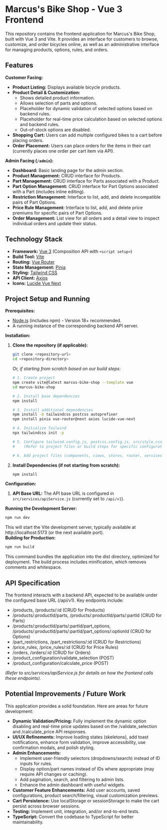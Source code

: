 # Marcus's Bike Shop - Vue 3 Frontend

This repository contains the frontend application for Marcus's Bike Shop, built with Vue 3 and Vite. It provides an interface for customers to browse, customize, and order bicycles online, as well as an administrative interface for managing products, options, rules, and orders.

## Features

**Customer Facing:**

* **Product Listing:** Displays available bicycle products.  
* **Product Detail & Customization:**  
    * Shows detailed product information.  
    * Allows selection of parts and options.  
    * Placeholder for dynamic validation of selected options based on backend rules.  
    * Placeholder for real-time price calculation based on selected options and backend rules.  
    * Out-of-stock options are disabled.  
* **Shopping Cart:** Users can add multiple configured bikes to a cart before placing orders.  
* **Order Placement:** Users can place orders for the items in their cart (currently places one order per cart item via API).

**Admin Facing (`/admin`):**

* **Dashboard:** Basic landing page for the admin section.  
* **Product Management:** CRUD interface for Products.  
* **Part Management:** CRUD interface for Parts associated with a Product.  
* **Part Option Management:** CRUD interface for Part Options associated with a Part (includes inline editing).  
* **Restriction Management:** Interface to list, add, and delete incompatible pairs of Part Options.  
* **Price Rule Management:** Interface to list, add, and delete price premiums for specific pairs of Part Options.  
* **Order Management:** List view for all orders and a detail view to inspect individual orders and update their status.

## Technology Stack

* **Framework:** [Vue 3](https://vuejs.org/) (Composition API with `<script setup>`)  
* **Build Tool:** [Vite](https://vitejs.dev/)  
* **Routing:** [Vue Router](https://router.vuejs.org/)  
* **State Management:** [Pinia](https://pinia.vuejs.org/)  
* **Styling:** [Tailwind CSS](https://tailwindcss.com/)  
* **API Client:** [Axios](https://axios-http.com/)  
* **Icons:** [Lucide Vue Next](https://lucide.dev/)

## Project Setup and Running

**Prerequisites:**

* [Node.js](https://nodejs.org/) (includes npm) - Version 18+ recommended.  
* A running instance of the corresponding backend API server.

**Installation:**

1.  **Clone the repository (if applicable):**  
    ```bash  
    git clone <repository-url>  
    cd <repository-directory>  
    ```  
    *Or, if starting from scratch based on our build steps:*  
    ```bash  
    # 1. Create project  
    npm create vite@latest marcus-bike-shop --template vue  
    cd marcus-bike-shop

    # 2. Install base dependencies  
    npm install

    # 3. Install additional dependencies  
    npm install -D tailwindcss postcss autoprefixer  
    npm install pinia vue-router@next axios lucide-vue-next

    # 4. Initialize Tailwind  
    npx tailwindcss init -p

    # 5. Configure tailwind.config.js, postcss.config.js, src/style.css  
    #    (Refer to project files or build steps for specific configurations)

    # 6. Add project files (components, views, stores, router, services...)  
    ```

2.  **Install Dependencies (if not starting from scratch):**  
    ```bash  
    npm install  
    ```

**Configuration:**

1.  **API Base URL:** The API base URL is configured in `src/services/apiService.js` (currently set to `/api/v1`).  

**Running the Development Server:**

```bash  
npm run dev
```

This will start the Vite development server, typically available at http://localhost:5173 (or the next available port).  
**Building for Production:**  
```bash
npm run build
```

This command bundles the application into the dist directory, optimized for deployment. The build process includes minification, which removes comments and whitespace.

## **API Specification**

The frontend interacts with a backend API, expected to be available under the configured base URL (/api/v1). Key endpoints include:

* /products, /products/:id (CRUD for Products)  
* /products/:productId/parts, /products/:productId/parts/:partId (CRUD for Parts)  
* /products/:productId/parts/:partId/part_options, /products/:productId/parts/:partId/part_options/:optionId (CRUD for Options)  
* /part_restrictions, /part_restrictions/:id (CRUD for Restrictions)  
* /price_rules, /price_rules/:id (CRUD for Price Rules)  
* /orders, /orders/:id (CRUD for Orders)  
* /product_configuration/validate_selection (POST)  
* /product_configuration/calculate_price (POST)

*(Refer to src/services/apiService.js for details on how the frontend calls these endpoints).*

## **Potential Improvements / Future Work**

This application provides a solid foundation. Here are areas for future development:

* **Dynamic Validation/Pricing:** Fully implement the dynamic option disabling and real-time price updates based on the /validate_selection and /calculate_price API responses.  
* **UI/UX Refinements:** Improve loading states (skeletons), add toast notifications, enhance form validation, improve accessibility, use confirmation modals, and polish styling.  
* **Admin Enhancements:**  
  * Implement user-friendly selectors (dropdowns/search) instead of ID inputs for rules.  
  * Display option/part names instead of IDs where appropriate (may require API changes or caching).  
  * Add pagination, search, and filtering to admin lists.  
  * Enhance the admin dashboard with useful widgets.  
* **Customer Feature Enhancements:** Add user accounts, saved configurations, product search/filtering, visual customization previews.  
* **Cart Persistence:** Use localStorage or sessionStorage to make the cart persist across browser sessions.  
* **Testing:** Implement unit, integration, and/or end-to-end tests.  
* **TypeScript:** Convert the codebase to TypeScript for better maintainability.
